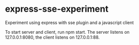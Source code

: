 # express-sse-experiment
Experiment using express with sse plugin and a javascript client

To start server and client, run npm start.
The server listens on 127.0.0.1:8080, the client listens on 127.0.0.1:88.
